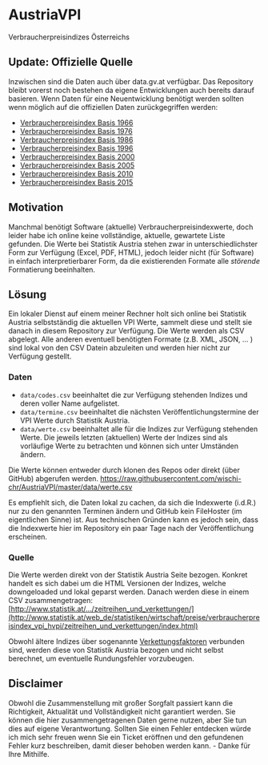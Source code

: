 # AustriaVPI
Verbraucherpreisindizes Österreichs

## Update: Offizielle Quelle
Inzwischen sind die Daten auch über data.gv.at verfügbar.
Das Repository bleibt vorerst noch bestehen da eigene Entwicklungen auch bereits darauf basieren. Wenn Daten für eine Neuentwicklung benötigt werden sollten wenn möglich auf die offiziellen Daten zurückgegriffen werden:

- [Verbraucherpreisindex Basis 1966](https://www.data.gv.at/katalog/dataset/stat_verbraucherpreisindex-basis-1966)
- [Verbraucherpreisindex Basis 1976](https://www.data.gv.at/katalog/dataset/stat_verbraucherpreisindex-basis-1976)
- [Verbraucherpreisindex Basis 1986](https://www.data.gv.at/katalog/dataset/stat_verbraucherpreisindex-basis-1986)
- [Verbraucherpreisindex Basis 1996](https://www.data.gv.at/katalog/dataset/stat_verbraucherpreisindex-basis-1996)
- [Verbraucherpreisindex Basis 2000](https://www.data.gv.at/katalog/dataset/stat_verbraucherpreisindex-basis-2000)
- [Verbraucherpreisindex Basis 2005](https://www.data.gv.at/katalog/dataset/stat_verbraucherpreisindex-basis-2005)
- [Verbraucherpreisindex Basis 2010](https://www.data.gv.at/katalog/dataset/stat_verbraucherpreisindex-basis-201001140)
- [Verbraucherpreisindex Basis 2015](https://www.data.gv.at/katalog/dataset/stat_verbraucherpreisindex-basis-2015)

## Motivation
Manchmal benötigt Software (aktuelle) Verbraucherpreisindexwerte, doch leider habe ich online keine vollständige, aktuelle, gewartete Liste gefunden. Die Werte bei Statistik Austria stehen zwar in unterschiedlichster Form zur Verfügung (Excel, PDF, HTML), jedoch leider nicht (für Software) in einfach interpretierbarer Form, da die existierenden Formate alle _störende_ Formatierung beeinhalten.

## Lösung
Ein lokaler Dienst auf einem meiner Rechner holt sich online bei Statistik Austria selbstständig die aktuellen VPI Werte, sammelt diese und stellt sie danach in diesem Repository zur Verfügung. Die Werte werden als CSV abgelegt. Alle anderen eventuell benötigten Formate (z.B. XML, JSON, ... ) sind lokal von den CSV Datein abzuleiten und werden hier nicht zur Verfügung gestellt.

### Daten
* `data/codes.csv` beeinhaltet die zur Verfügung stehenden Indizes und deren voller Name aufgelistet.
* `data/termine.csv` beeinhaltet die nächsten Veröffentlichungstermine der VPI Werte durch Statistik Austria.
* `data/werte.csv` beeinhaltet alle für die Indizes zur Verfügung stehenden Werte. Die jeweils letzten (aktuellen) Werte der Indizes sind als vorläufige Werte zu betrachten und können sich unter Umständen ändern.

Die Werte können entweder durch klonen des Repos oder direkt (über GitHub) abgerufen werden.
https://raw.githubusercontent.com/wischi-chr/AustriaVPI/master/data/werte.csv

Es empfiehlt sich, die Daten lokal zu cachen, da sich die Indexwerte (i.d.R.) nur zu den genannten Terminen ändern und GitHub kein FileHoster (im eigentlichen Sinne) ist. Aus technischen Gründen kann es jedoch sein, dass die Indexwerte hier im Repository ein paar Tage nach der Veröffentlichung erscheinen.

### Quelle
Die Werte werden direkt von der Statistik Austria Seite bezogen. Konkret handelt es sich dabei um die HTML Versionen der Indizes, welche downgeloaded und lokal geparst werden. Danach werden diese in einem CSV zusammengetragen:
[http://www.statistik.at/.../zeitreihen_und_verkettungen/](http://www.statistik.at/web_de/statistiken/wirtschaft/preise/verbraucherpreisindex_vpi_hvpi/zeitreihen_und_verkettungen/index.html)

Obwohl ältere Indizes über sogenannte [Verkettungsfaktoren](http://www.statistik.at/web_de/statistiken/wirtschaft/preise/verbraucherpreisindex_vpi_hvpi/zeitreihen_und_verkettungen/022116.html) verbunden sind, werden diese von Statistik Austria bezogen und nicht selbst berechnet, um eventuelle Rundungsfehler vorzubeugen.

## Disclaimer
Obwohl die Zusammenstellung mit großer Sorgfalt passiert kann die Richtigkeit, Aktualität und Vollständigkeit nicht garantiert werden. Sie können die hier zusammengetragenen Daten gerne nutzen, aber Sie tun dies auf eigene Verantwortung. Sollten Sie einen Fehler entdecken würde ich mich sehr freuen wenn Sie ein Ticket eröffnen und den gefundenen Fehler kurz beschreiben, damit dieser behoben werden kann. - Danke für Ihre Mithilfe.
